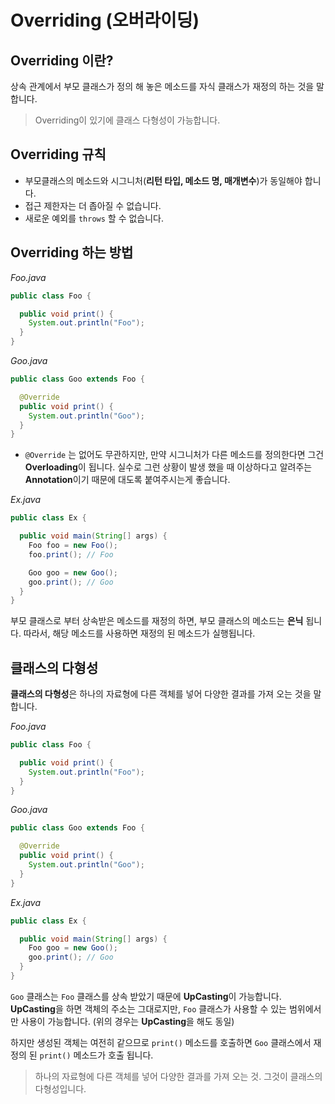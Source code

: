 # Overriding (오버라이딩)

## Overriding 이란?

상속 관계에서 부모 클래스가 정의 해 놓은 메소드를 자식 클래스가 재정의 하는 것을 말합니다.

> Overriding이 있기에 클래스 다형성이 가능합니다.

## Overriding 규칙

- 부모클래스의 메소드와 시그니처(**리턴 타입, 메소드 명, 매개변수**)가 동일해야 합니다.
- 접근 제한자는 더 좁아질 수 없습니다.
- 새로운 예외를 `throws` 할 수 없습니다.

## Overriding 하는 방법

*Foo.java*
```java
public class Foo {

  public void print() {
    System.out.println("Foo");
  }
}
```

*Goo.java*
```java
public class Goo extends Foo {

  @Override
  public void print() {
    System.out.println("Goo");
  }
}
```

- `@Override` 는 없어도 무관하지만, 만약 시그니처가 다른 메소드를 정의한다면 그건 **Overloading**이 됩니다. 실수로 그런 상황이 발생 했을 때 이상하다고 알려주는 **Annotation**이기 때문에 대도록 붙여주시는게 좋습니다.

*Ex.java*
```java
public class Ex {

  public void main(String[] args) {
    Foo foo = new Foo();
    foo.print(); // Foo

    Goo goo = new Goo();
    goo.print(); // Goo
  }
}
```

부모 클래스로 부터 상속받은 메소드를 재정의 하면, 부모 클래스의 메소드는 **은닉** 됩니다.
따라서, 해당 메소드를 사용하면 재정의 된 메소드가 실행됩니다.

## 클래스의 다형성

**클래스의 다형성**은 하나의 자료형에 다른 객체를 넣어 다양한 결과를 가져 오는 것을 말합니다.

*Foo.java*
```java
public class Foo {

  public void print() {
    System.out.println("Foo");
  }
}
```

*Goo.java*
```java
public class Goo extends Foo {

  @Override
  public void print() {
    System.out.println("Goo");
  }
}
```

*Ex.java*
```java
public class Ex {

  public void main(String[] args) {
    Foo goo = new Goo();
    goo.print(); // Goo
  }
}
```

`Goo` 클래스는 `Foo` 클래스를 상속 받았기 때문에 **UpCasting**이 가능합니다.
**UpCasting**을 하면 객체의 주소는 그대로지만, `Foo` 클래스가 사용할 수 있는 범위에서만 사용이 가능합니다. (위의 경우는 **UpCasting**을 해도 동일)

하지만 생성된 객체는 여전히 같으므로 `print()` 메소드를 호출하면 `Goo` 클래스에서 재정의 된 `print()` 메소드가 호출 됩니다.

> 하나의 자료형에 다른 객체를 넣어 다양한 결과를 가져 오는 것. 그것이 클래스의 다형성입니다.